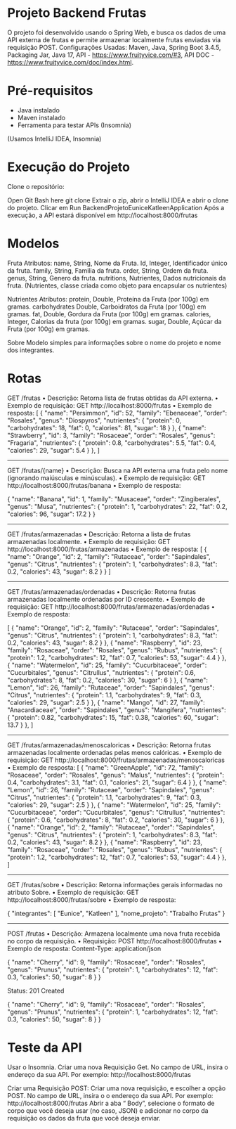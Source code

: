 # Projeto Backend Frutas #

O projeto foi desenvolvido usando o Spring Web, e busca os dados de uma API externa de frutas e permite armazenar localmente frutas enviadas via requisição POST.
Configurações Usadas: Maven, Java, Spring Boot 3.4.5, Packaging Jar, Java 17, API - https://www.fruityvice.com/#3, API DOC - https://www.fruityvice.com/doc/index.html.

# Pré-requisitos
- Java  instalado
- Maven instalado
- Ferramenta para testar APIs (Insomnia)

(Usamos IntelliJ IDEA, Insomnia)

# Execução do Projeto
Clone o repositório:

Open Git Bash here
git clone <url-do-repositorio>
Extrair o zip, abrir o IntelliJ IDEA e abrir o clone do projeto.
Clicar em Run BackendProjetoEuniceKatleenApplication
Após a execução, a API estará disponível em http://localhost:8000/frutas

# Modelos
Fruta
Atributos:
name, String, Nome da Fruta.
Id, Integer, Identificador único da fruta.
family, String, Familia da fruta.
order, String, Ordem da fruta.
genus, String, Genero da fruta.
nutritions, Nutrientes, Dados nutricionais da fruta. (Nutrientes, classe criada como objeto para encapsular os nutrientes)

Nutrientes
Atributos:
protein, Double, Proteína da Fruta (por 100g) em gramas.
carbohydrates Double, Carboidratos da Fruta (por 100g) em gramas.
fat, Double, Gordura da Fruta (por 100g) em gramas.
calories, Integer, Calorias da fruta (por 100g) em gramas.
sugar, Double, Açúcar da Fruta (por 100g) em gramas.

Sobre
Modelo simples para informações sobre o nome do projeto e nome  dos integrantes.


# Rotas
GET /frutas
•	Descrição: Retorna lista de frutas obtidas da API externa.
•	Exemplo de requisição:
GET http://localhost:8000/frutas
•	Exemplo de resposta:
[
	{
		"name": "Persimmon",
		"id": 52,
		"family": "Ebenaceae",
		"order": "Rosales",
		"genus": "Diospyros",
		"nutrientes": {
			"protein": 0,
			"carbohydrates": 18,
			"fat": 0,
			"calories": 81,
			"sugar": 18
		}
	},
	{
		"name": "Strawberry",
		"id": 3,
		"family": "Rosaceae",
		"order": "Rosales",
		"genus": "Fragaria",
		"nutrientes": {
			"protein": 0.8,
			"carbohydrates": 5.5,
			"fat": 0.4,
			"calories": 29,
			"sugar": 5.4
		}
	},
]

________________________________________
GET /frutas/{name}
•	Descrição: Busca na API externa uma fruta pelo nome (ignorando maiúsculas e minúsculas).
•	Exemplo de requisição:
GET http://localhost:8000/frutas/banana
•	Exemplo de resposta:

{
	"name": "Banana",
	"id": 1,
	"family": "Musaceae",
	"order": "Zingiberales",
	"genus": "Musa",
	"nutrientes": {
		"protein": 1,
		"carbohydrates": 22,
		"fat": 0.2,
		"calories": 96,
		"sugar": 17.2
	}
}
________________________________________

GET /frutas/armazenadas
•	Descrição: Retorna a lista de frutas armazenadas localmente.
•	Exemplo de requisição:
GET http://localhost:8000/frutas/armazenadas
•	Exemplo de resposta:
[
	{
		"name": "Orange",
		"id": 2,
		"family": "Rutaceae",
		"order": "Sapindales",
		"genus": "Citrus",
		"nutrientes": {
			"protein": 1,
			"carbohydrates": 8.3,
			"fat": 0.2,
			"calories": 43,
			"sugar": 8.2
		}
	}
]

________________________________________
GET /frutas/armazenadas/ordenadas
•	Descrição: Retorna frutas armazenadas localmente ordenadas por ID crescente.
•	Exemplo de requisição:
GET http://localhost:8000/frutas/armazenadas/ordenadas
•	Exemplo de resposta:

[
	{
		"name": "Orange",
		"id": 2,
		"family": "Rutaceae",
		"order": "Sapindales",
		"genus": "Citrus",
		"nutrientes": {
			"protein": 1,
			"carbohydrates": 8.3,
			"fat": 0.2,
			"calories": 43,
			"sugar": 8.2
		}
	},
	{
		"name": "Raspberry",
		"id": 23,
		"family": "Rosaceae",
		"order": "Rosales",
		"genus": "Rubus",
		"nutrientes": {
			"protein": 1.2,
			"carbohydrates": 12,
			"fat": 0.7,
			"calories": 53,
			"sugar": 4.4
		}
	},
	{
		"name": "Watermelon",
		"id": 25,
		"family": "Cucurbitaceae",
		"order": "Cucurbitales",
		"genus": "Citrullus",
		"nutrientes": {
			"protein": 0.6,
			"carbohydrates": 8,
			"fat": 0.2,
			"calories": 30,
			"sugar": 6
		}
	},
	{
		"name": "Lemon",
		"id": 26,
		"family": "Rutaceae",
		"order": "Sapindales",
		"genus": "Citrus",
		"nutrientes": {
			"protein": 1.1,
			"carbohydrates": 9,
			"fat": 0.3,
			"calories": 29,
			"sugar": 2.5
		}
	},
	{
		"name": "Mango",
		"id": 27,
		"family": "Anacardiaceae",
		"order": "Sapindales",
		"genus": "Mangifera",
		"nutrientes": {
			"protein": 0.82,
			"carbohydrates": 15,
			"fat": 0.38,
			"calories": 60,
			"sugar": 13.7
		}
	},
]
________________________________________
GET /frutas/armazenadas/menoscaloricas
•	Descrição: Retorna frutas armazenadas localmente ordenadas pelas menos calóricas.
•	Exemplo de requisição:
GET http://localhost:8000/frutas/armazenadas/menoscaloricas
•	Exemplo de resposta:
[
	{
		"name": "GreenApple",
		"id": 72,
		"family": "Rosaceae",
		"order": "Rosales",
		"genus": "Malus",
		"nutrientes": {
			"protein": 0.4,
			"carbohydrates": 3.1,
			"fat": 0.1,
			"calories": 21,
			"sugar": 6.4
		}
	},
	{
		"name": "Lemon",
		"id": 26,
		"family": "Rutaceae",
		"order": "Sapindales",
		"genus": "Citrus",
		"nutrientes": {
			"protein": 1.1,
			"carbohydrates": 9,
			"fat": 0.3,
			"calories": 29,
			"sugar": 2.5
		}
	},
	{
		"name": "Watermelon",
		"id": 25,
		"family": "Cucurbitaceae",
		"order": "Cucurbitales",
		"genus": "Citrullus",
		"nutrientes": {
			"protein": 0.6,
			"carbohydrates": 8,
			"fat": 0.2,
			"calories": 30,
			"sugar": 6
		}
	},
	{
		"name": "Orange",
		"id": 2,
		"family": "Rutaceae",
		"order": "Sapindales",
		"genus": "Citrus",
		"nutrientes": {
			"protein": 1,
			"carbohydrates": 8.3,
			"fat": 0.2,
			"calories": 43,
			"sugar": 8.2
		}
	},
	{
		"name": "Raspberry",
		"id": 23,
		"family": "Rosaceae",
		"order": "Rosales",
		"genus": "Rubus",
		"nutrientes": {
			"protein": 1.2,
			"carbohydrates": 12,
			"fat": 0.7,
			"calories": 53,
			"sugar": 4.4
		}
	},
]
________________________________________
GET /frutas/sobre
•	Descrição: Retorna informações gerais informadas no atributo Sobre.
•	Exemplo de requisição:
GET http://localhost:8000/frutas/sobre
•	Exemplo de resposta:

{
	"integrantes": [
		"Eunice",
		"Katleen"
	],
	"nome_projeto": "Trabalho Frutas"
}
________________________________________
POST /frutas
•	Descrição: Armazena localmente uma nova fruta recebida no corpo da requisição.
•	Requisição:
POST http://localhost:8000/frutas
•	Exemplo de resposta:
Content-Type: application/json

  {
    "name": "Cherry",
    "id": 9,
    "family": "Rosaceae",
    "order": "Rosales",
    "genus": "Prunus",
    "nutrientes": {
      "protein": 1,
      "carbohydrates": 12,
      "fat": 0.3,
      "calories": 50,
      "sugar": 8
    }
	}

 Status: 201 Created

  {
    "name": "Cherry",
    "id": 9,
    "family": "Rosaceae",
    "order": "Rosales",
    "genus": "Prunus",
    "nutrientes": {
      "protein": 1,
      "carbohydrates": 12,
      "fat": 0.3,
      "calories": 50,
      "sugar": 8
    }
	}
 

# Teste da API
Usar o Insomnia.
Criar uma nova Requisição Get.
No campo de URL, insira o endereço da sua API.
Por exemplo: http://localhost:8000/frutas

Criar uma Requisição POST:
Criar uma nova requisição, e escolher a opção POST.
No campo de URL, insira o o endereço da sua API. 
Por exemplo: http://localhost:8000/frutas
Abrir a aba “ Body”, selecione o formato de corpo que você deseja usar (no caso, JSON) e adicionar no corpo da requisição os dados da fruta que você deseja enviar.
